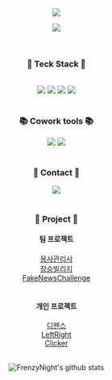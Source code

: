 

<div align="center">
<img src="https://capsule-render.vercel.app/api?type=waving&color=auto&height=300&section=header&text=FrenzyNight&fontSize=90" />

<a href="https://hits.seeyoufarm.com"><img src="https://hits.seeyoufarm.com/api/count/incr/badge.svg?url=https%3A%2F%2Fgithub.com%2FFrenzyNight&count_bg=%23CACACA&title_bg=%23000000&icon=unity.svg&icon_color=%23E7E7E7&title=hits&edge_flat=false"/></a>

</br>
<h3 align="center"><b>🔧 Teck Stack 🔧</b></h3>
</br>
<img src="https://img.shields.io/badge/C-A8B9CC?style=flat-square&logo=C&logoColor=white"/> <img src="https://img.shields.io/badge/Unity-000000?style=flat-square&logo=Unity&logoColor=Black"/> <img src="https://img.shields.io/badge/Python-3776AB?style=flat-square&logo=Python&logoColor=white"/> <img src="https://img.shields.io/badge/C%23-239120?style=flat-square&logo=CSharp&logoColor=white"/>
</br>
</br>

<h3 align="center"><b>📚 Cowork tools 📚</b></h3>
<img src="https://img.shields.io/badge/NOTION-000000?style=flat-square&logo=Notion&logoColor=white"/>
<img src="https://img.shields.io/badge/Github-181717?style=flat-square&logo=Github&logoColor=white"/>
</br>
</br>

<h3 align="center"><b>📧 Contact 📧</b></h3>

<img src="https://img.shields.io/badge/inki3003@gmail.com-D14836?style=for-the-badge&logo=gmail&logoColor=white&link=mailto:inki3003@gmail.com"/>

</br>
</br>
<h3 align="center"><b>📰 Project 📰</b></h3>

<h4 align="center"><b>팀 프로젝트</b></h4>
<a href="https://github.com/FrenzyNight/Heros-Manager">용사관리사</a> <br>
<a href="https://github.com/FrenzyNight/JangseungVillage">장승빌리지</a> <br>
<a href="https://github.com/FrenzyNight/CapstoneFakeNewsDetector/tree/master">FakeNewsChallenge</a> <br>
</br>
<h4 align="center"><b>개인 프로젝트</b></h4>
<a href="https://github.com/FrenzyNight/Defence">디펜스</a> <br>
<a href="https://github.com/FrenzyNight/LeftRight">LeftRight</a> <br>
<a href="https://github.com/FrenzyNight/Clicker">Clicker</a> <br>
</br>

![FrenzyNight's github stats](https://github-readme-stats.vercel.app/api?username=FrenzyNight&show_icons=true)

</div>
